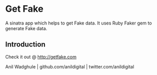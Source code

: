 Get Fake
=================================

A sinatra app which helps to get Fake data. It uses Ruby Faker gem to generate Fake data.


Introduction
------------
Check it out @ http://getfake.com



Anil Wadghule | github.com/anildigital | twitter.com/anildigital

